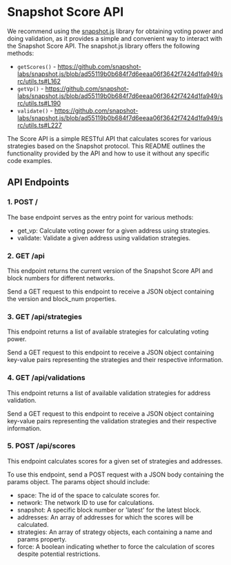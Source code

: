 # Snapshot Score API

We recommend using the [snapshot.js](https://github.com/snapshot-labs/snapshot.js) library for obtaining voting power and doing validation, as it provides a simple and convenient way to interact with the Snapshot Score API. The snapshot.js library offers the following methods:

- `getScores()` - https://github.com/snapshot-labs/snapshot.js/blob/ad55119b0b684f7d6eeaa06f3642f7424d1fa949/src/utils.ts#L162
- `getVp()` - https://github.com/snapshot-labs/snapshot.js/blob/ad55119b0b684f7d6eeaa06f3642f7424d1fa949/src/utils.ts#L190
- `validate()` - https://github.com/snapshot-labs/snapshot.js/blob/ad55119b0b684f7d6eeaa06f3642f7424d1fa949/src/utils.ts#L227


The Score API is a simple RESTful API that calculates scores for various strategies based on the Snapshot protocol. This README outlines the functionality provided by the API and how to use it without any specific code examples.

## API Endpoints
### 1. POST /
The base endpoint serves as the entry point for various methods:

- get_vp: Calculate voting power for a given address using strategies.
- validate: Validate a given address using validation strategies.



### 2. GET /api
This endpoint returns the current version of the Snapshot Score API and block numbers for different networks.

Send a GET request to this endpoint to receive a JSON object containing the version and block_num properties.

### 3. GET /api/strategies
This endpoint returns a list of available strategies for calculating voting power.

Send a GET request to this endpoint to receive a JSON object containing key-value pairs representing the strategies and their respective information.

### 4. GET /api/validations
This endpoint returns a list of available validation strategies for address validation.

Send a GET request to this endpoint to receive a JSON object containing key-value pairs representing the validation strategies and their respective information.

### 5. POST /api/scores
This endpoint calculates scores for a given set of strategies and addresses.

To use this endpoint, send a POST request with a JSON body containing the params object. The params object should include:

- space: The id of the space to calculate scores for.
- network: The network ID to use for calculations.
- snapshot: A specific block number or 'latest' for the latest block.
- addresses: An array of addresses for which the scores will be calculated.
- strategies: An array of strategy objects, each containing a name and params property.
- force: A boolean indicating whether to force the calculation of scores despite potential restrictions.

